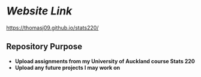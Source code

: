 # <i> Website Link </i>
https://thomasj09.github.io/stats220/


## Repository Purpose
* **Upload assignments from my University of Auckland course Stats 220**
* **Upload any future projects I may work on**
